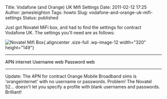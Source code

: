 Title: Vodafone (and Orange) UK Mifi Settings
Date: 2011-02-12 17:25
Author: jamesleighton
Tags: howto
Slug: vodafone-and-orange-uk-mifi-settings
Status: published

Just got Novatel MiFi box, and had to find the settings for contract Vodafone UK. The settings you'll need are as follows:

![](http://jamesleighton.files.wordpress.com/2011/02/mifi.jpg "Novatel Mifi Box"){.aligncenter .size-full .wp-image-12 width="320" height="149"}

  ---------------------------------------------- ----------------------------------------------
  <span style="color:#000000;">APN</span>        <span style="color:#000000;">internet</span>
  <span style="color:#000000;">Username</span>   <span style="color:#000000;">web</span>
  <span style="color:#000000;">Password</span>   <span style="color:#000000;">web</span>
  ---------------------------------------------- ----------------------------------------------

Update: The APN for contract Orange Mobile Broadband sims is 'orangeinternet' with no username or passwords. Problem! The Novatel 52... doesn't let you specify a profile with blank usernames and passwords. Brilliant!

